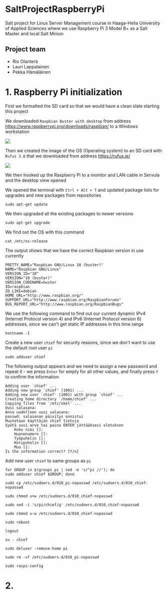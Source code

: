 # SaltProjectRaspberryPi

Salt project for Linux Server Management course in Haaga-Helia University of Applied Sciences where we use Raspberry Pi 3 Model B+ as a Salt Master and local Salt Minion


## Project team

- Rio Olanterä
- Lauri Lappalainen
- Pekka Hämäläinen


# 1. Raspberry Pi initialization

First we formatted the SD card so that we would have a clean slate starting this project

We downloaded ```Raspbian Buster with desktop``` from address https://www.raspberrypi.org/downloads/raspbian/ to a Windows workstation 

<img src="http://myy.haaga-helia.fi/~bgg135/kuvat/Raspian_buster_image.JPG">

Then we created the image of the OS (Operating system) to an SD card with ```Rufus 3.8``` that we downloaded from address https://rufus.ie/

<img src="http://myy.haaga-helia.fi/~bgg135/kuvat/Rufus_screenshot.JPG">

We then hooked up the Raspberry Pi to a monitor and LAN cable in Servula and the desktop view opened

We opened the terminal with ```Ctrl + Alt + T``` and updated package lists for upgrades and new packages from repositories

```
sudo apt-get update
```

We then upgraded all the existing packages to newer versions

```
sudo apt-get upgrade
```

We find out the OS with this command

```
cat /etc/os-release
```

The output shows that we have the correct Raspbian version in use currently

```
PRETTY_NAME="Raspbian GNU/Linux 10 (buster)"
NAME="Raspbian GNU/Linux"
VERSION_ID="10"
VERSION="10 (buster)"
VERSION_CODENAME=buster
ID=raspbian
ID_LIKE=debian
HOME_URL="http://www.raspbian.org/"
SUPPORT_URL="http://www.raspbian.org/RaspbianForums"
BUG_REPORT_URL="http://www.raspbian.org/RaspbianBugs"
```

We use the following command to find out our current dynamic IPv4 (Internet Protocol version 4) and IPv6 (Internet Protocol version 6) addresses, since we can't get static IP addresses in this time range

```
hostname -I
```

Create a new user ```chief``` for security reasons, since we don't want to use the default root user ```pi```

```
sudo adduser chief
```

The following output appears and we need to assign a new password and repeat it - we press ```Enter``` for empty for all other values, and finally press ```Y``` to confirm the information

```
Adding user `chief' ...
Adding new group `chief' (1001) ...
Adding new user `chief' (1001) with group `chief' ...
Creating home directory `/home/chief' ...
Copying files from `/etc/skel' ...
Uusi salasana: 
Anna uudelleen uusi salasana: 
passwd: salasanan päivitys onnistui
Muutetaan käyttäjän chief tietoja
Syötä uusi arvo tai paina ENTER jättääksesi oletuksen
	Koko nimi []: 
	Huonenumero []: 
	Työpuhelin []: 
	Kotipuhelin []: 
	Muu []: 
Is the information correct? [Y/n]
```

Add new user ```chief``` to same groups as ```pi```

```
for GROUP in $(groups pi | sed -e 's/^pi //'); do
sudo adduser chief $GROUP; done
```

```
sudo cp /etc/sudoers.d/010_pi-nopasswd /etc/sudoers.d/010_chief-nopasswd
```

```
sudo chmod u+w /etc/sudoers.d/010_chief-nopasswd
```

```
sudo sed -i 's/pi/chief/g' /etc/sudoers.d/010_chief-nopasswd
```

```
sudo chmod u-w /etc/sudoers.d/010_chief-nopasswd
```

```
sudo reboot
```

```
logout
```

```
su - chief
```

```
sudo deluser -remove-home pi
```

```
sudo rm -vf /etc/sudoers.d/010_pi-nopasswd
```

```
sudo raspi-config
```


# 2. 

